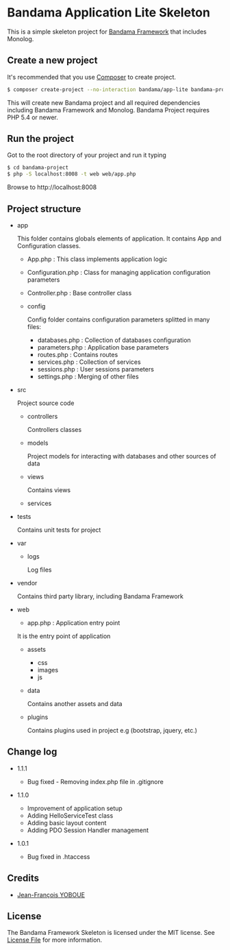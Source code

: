 # Bandama Application Lite Skeleton

This is a simple skeleton project for [Bandama Framework](https://github.com/jfyoboue/bandama-framework) that includes Monolog.

## Create a new project

It's recommended that you use [Composer](https://getcomposer.org/) to create project.

```bash
$ composer create-project --no-interaction bandama/app-lite bandama-project
```

This will create new Bandama project and all required dependencies including Bandama Framework and Monolog. Bandama Project requires PHP 5.4 or newer.

## Run the project

Got to the root directory of your project and run it typing

```bash
$ cd bandama-project
$ php -S localhost:8008 -t web web/app.php
```

Browse to http://localhost:8008


## Project structure

* app

    This folder contains globals elements of application. It contains App and Configuration classes.

    - App.php : This class implements application logic
    - Configuration.php : Class for managing application configuration parameters
    - Controller.php : Base controller class
    - config

        Config folder contains configuration parameters splitted in many files:

        - databases.php : Collection of databases configuration
        - parameters.php : Application base parameters
        - routes.php : Contains routes
        - services.php : Collection of services
        - sessions.php : User sessions parameters
        - settings.php : Merging of other files

* src

    Project source code

    - controllers

        Controllers classes

    - models

        Project models for interacting with databases and other sources of data

    - views

        Contains views

    - services

* tests

    Contains unit tests for project

* var
    * logs

        Log files

* vendor

    Contains third party library, including Bandama Framework

* web

    - app.php : Application entry point

    It is the entry point of application

    * assets
        * css
        * images
        * js
    * data

        Contains another assets and data

    * plugins

        Contains plugins used in project e.g (bootstrap, jquery, etc.)

## Change log

* 1.1.1
    - Bug fixed - Removing index.php file in .gitignore
* 1.1.0
    - Improvement of application setup
    - Adding HelloServiceTest class 
    - Adding basic layout content
    - Adding PDO Session Handler management
    
* 1.0.1
    - Bug fixed in .htaccess 

## Credits

- [Jean-François YOBOUE](https://github.com/jfyoboue)

## License

The Bandama Framework Skeleton is licensed under the MIT license. See [License File](LICENSE.md) for more information.